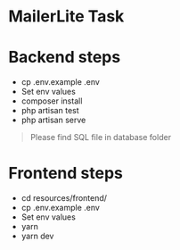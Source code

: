 # MailerLite Task

# Backend steps

- cp .env.example .env
- Set env values
- composer install
- php artisan test
- php artisan serve

> Please find SQL file in database folder

# Frontend steps

- cd resources/frontend/
- cp .env.example .env
- Set env values
- yarn
- yarn dev

